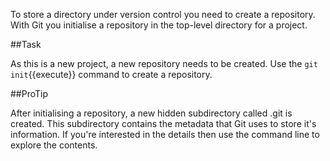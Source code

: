 To store a directory under version control you need to create a repository. With Git you initialise a repository in the top-level directory for a project.

##Task

As this is a new project, a new repository needs to be created. Use the `git init`{{execute}} command to create a repository.

##ProTip

After initialising a repository, a new hidden subdirectory called .git is created. This subdirectory contains the metadata that Git uses to store it's information. If you're interested in the details then use the command line to explore the contents.

